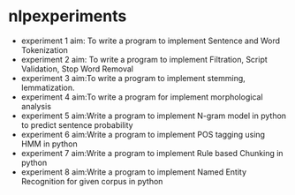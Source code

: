 # nlpexperiments
<ul>
<li>
experiment 1 aim: To write a program to implement Sentence and Word Tokenization
<li>experiment 2 aim: To write a program to implement Filtration, Script Validation, Stop Word Removal
<li>experiment 3 aim:To write a program to implement stemming, lemmatization.
<li>experiment 4 aim:To write a program for implement morphological analysis
<li>experiment 5 aim:Write a program to implement N-gram model in python to predict sentence probability
<li>experiment 6 aim:Write a program to implement POS tagging using HMM in python
<li>experiment 7 aim:Write a program to implement Rule based Chunking in python
<li>experiment 8 aim:Write a program to implement Named Entity Recognition for given corpus in python
</ul>
